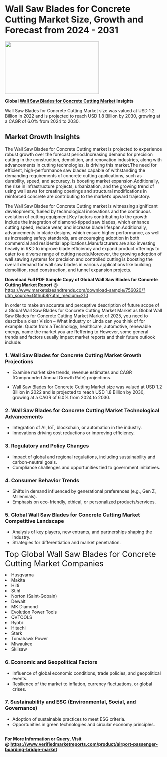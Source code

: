 <H1>Wall Saw Blades for Concrete Cutting Market Size, Growth and Forecast from 2024 - 2031</H1><img class="aligncenter size-medium wp-image-584254" src="https://thirdeyenews.in/wp-content/uploads/2024/09/Global-Market-Research-300x168.jpeg" alt="" width="300" height="168" /><p><strong>Global&nbsp;<a href="https://www.marketsizeandtrends.com/download-sample/756020/?utm_source=Github8j?utm_medium=210">Wall Saw Blades for Concrete Cutting Market</a> Insights</strong></p><p>Wall Saw Blades for Concrete Cutting Market size was valued at USD 1.2 Billion in 2022 and is projected to reach USD 1.8 Billion by 2030, growing at a CAGR of 6.0% from 2024 to 2030.</p><p><h2>Market Growth Insights</h2> <p>The Wall Saw Blades for Concrete Cutting market is projected to experience robust growth over the forecast period.Increasing demand for precision cutting in the construction, demolition, and renovation industries, along with advancements in cutting technologies, is driving this market.The need for efficient, high-performance saw blades capable of withstanding the demanding requirements of concrete cutting applications, such as durability, speed, and accuracy, is boosting market expansion.Additionally, the rise in infrastructure projects, urbanization, and the growing trend of using wall saws for creating openings and structural modifications in reinforced concrete are contributing to the market’s upward trajectory.</p> <p>The Wall Saw Blades for Concrete Cutting market is witnessing significant developments, fueled by technological innovations and the continuous evolution of cutting equipment.Key factors contributing to the growth include the integration of diamond-tipped saw blades, which enhance cutting speed, reduce wear, and increase blade lifespan.Additionally, advancements in blade designs, which ensure higher performance, as well as increasing safety standards, are encouraging adoption in both commercial and residential applications.Manufacturers are also investing heavily in R&D to improve blade efficiency and expand product offerings to cater to a diverse range of cutting needs.Moreover, the growing adoption of wall sawing systems for precision and controlled cutting is boosting the overall demand for wall saw blades in various applications like building demolition, road construction, and tunnel expansion projects.</p> <p><span class=""><strong>Download Full PDF Sample Copy of Global Wall Saw Blades for Concrete Cutting Market Report</strong> @ <a href="https://www.marketsizeandtrends.com/download-sample/756020/?utm_source=Github8j?utm_medium=210" target="_blank">https://www.marketsizeandtrends.com/download-sample/756020/?utm_source=Github8j?utm_medium=210</a></span></p><p>In order to make an accurate and perceptive description of future scope of a Global&nbsp;Wall Saw Blades for Concrete Cutting Market Market as Global&nbsp;Wall Saw Blades for Concrete Cutting Market Market of 2025, you need to describe a clear Vision &ndash; What Industry or Linda can you think of for example: Quote from a Technology, healthcare, automotive, renewable energy, name the market you are Reffering to.However, some general trends and factors usually impact market reports and their future outlook include:</p><h3>1.&nbsp;<strong>Wall Saw Blades for Concrete Cutting Market Growth Projections</strong></h3><ul><li>Examine market size trends, revenue estimates and CAGR (Compounded Annual Growth Rate) projections.</li><li><p>Wall Saw Blades for Concrete Cutting Market size was valued at USD 1.2 Billion in 2022 and is projected to reach USD 1.8 Billion by 2030, growing at a CAGR of 6.0% from 2024 to 2030.</p></li></ul><h3>2.&nbsp;<strong>Wall Saw Blades for Concrete Cutting Market Technological Advancements</strong></h3><ul><li>Integration of AI, IoT, blockchain, or automation in the industry.</li><li>Innovations driving cost reductions or improving efficiency.</li></ul><h3>3.&nbsp;<strong>Regulatory and Policy Changes</strong></h3><ul><li>Impact of global and regional regulations, including sustainability and carbon-neutral goals.</li><li>Compliance challenges and opportunities tied to government initiatives.</li></ul><h3>4.&nbsp;<strong>Consumer Behavior Trends</strong></h3><ul><li>Shifts in demand influenced by generational preferences (e.g., Gen Z, Millennials).</li><li>Emphasis on eco-friendly, ethical, or personalized products/services.</li></ul><h3>5.&nbsp;<strong>Global Wall Saw Blades for Concrete Cutting Market Competitive Landscape</strong></h3><ul><li>Analysis of key players, new entrants, and partnerships shaping the industry.</li><li>Strategies for differentiation and market penetration.</li></ul><p data-pm-slice="1 1 []"><span style="color: inherit; font-family: inherit; font-size: 25px;">Top Global Wall Saw Blades for Concrete Cutting Market Companies</span></p><div class="" data-test-id=""><p><li>Husqvarna</li><li> Makita</li><li> Hilti</li><li> Stihl</li><li> Norton (Saint-Gobain)</li><li> Dewalt</li><li> MK Diamond</li><li> Evolution Power Tools</li><li> QVTOOLS</li><li> Ryobi</li><li> Hitachi</li><li> Stark</li><li> Tomahawk Power</li><li> Miwaukee</li><li> Skilsaw</li></p></div><h3>6.&nbsp;<strong>Economic and Geopolitical Factors</strong></h3><ul><li>Influence of global economic conditions, trade policies, and geopolitical events.</li><li>Resilience of the market to inflation, currency fluctuations, or global crises.</li></ul><h3>7.&nbsp;<strong>Sustainability and ESG (Environmental, Social, and Governance)</strong></h3><ul><li>Adoption of sustainable practices to meet ESG criteria.</li><li>Opportunities in green technologies and circular economy principles.</li></ul><h2><strong style="font-size: 14px;">For More Information or Query, Visit @&nbsp;</strong><a style="background-color: #ffffff; font-size: 14px;" href="https://www.marketsizeandtrends.com/report/wall-saw-blades-for-concrete-cutting-market/" target="_blank">https://www.verifiedmarketreports.com/product/airport-passenger-boarding-bridge-market</a></h2>